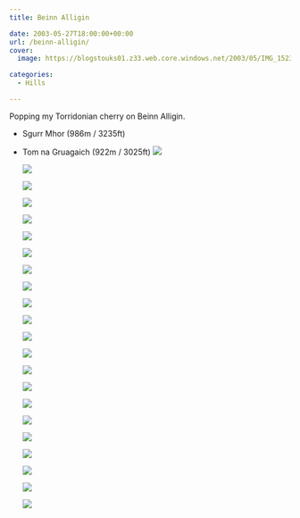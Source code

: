 ```yaml
---
title: Beinn Alligin

date: 2003-05-27T18:00:00+00:00
url: /beinn-alligin/
cover: 
  image: https://blogstouks01.z33.web.core.windows.net/2003/05/IMG_1523.jpg

categories:
  - Hills

---
```

Popping my Torridonian cherry on Beinn Alligin.

  * Sgurr Mhor (986m / 3235ft)
  * Tom na Gruagaich (922m / 3025ft)
    ![](https://blogstouks01.z33.web.core.windows.net/2023/08/IMG_1495.jpg)
    
    ![](https://blogstouks01.z33.web.core.windows.net/2023/08/IMG_1498.jpg)
    
    ![](https://blogstouks01.z33.web.core.windows.net/2023/08/IMG_1499.jpg)

    ![](https://blogstouks01.z33.web.core.windows.net/2023/08/IMG_1500.jpg)
    
    ![](https://blogstouks01.z33.web.core.windows.net/2023/08/IMG_1502.jpg)
    
    ![](https://blogstouks01.z33.web.core.windows.net/2023/08/IMG_1503.jpg)

    ![](https://blogstouks01.z33.web.core.windows.net/2023/08/IMG_1505.jpg)
    
    ![](https://blogstouks01.z33.web.core.windows.net/2023/08/IMG_1507.jpg)
    
    ![](https://blogstouks01.z33.web.core.windows.net/2023/08/IMG_1508.jpg)

    ![](https://blogstouks01.z33.web.core.windows.net/2023/08/IMG_1510.jpg)
    
    ![](https://blogstouks01.z33.web.core.windows.net/2023/08/IMG_1513.jpg)
    
    ![](https://blogstouks01.z33.web.core.windows.net/2023/08/IMG_1514.jpg)

    ![](https://blogstouks01.z33.web.core.windows.net/2023/08/IMG_1515.jpg)
    
    ![](https://blogstouks01.z33.web.core.windows.net/2023/08/IMG_1517.jpg)
    
    ![](https://blogstouks01.z33.web.core.windows.net/2023/08/IMG_1519.jpg)

    ![](https://blogstouks01.z33.web.core.windows.net/2023/08/IMG_1520.jpg)
    
    ![](https://blogstouks01.z33.web.core.windows.net/2023/08/IMG_1521.jpg)
    
    ![](https://blogstouks01.z33.web.core.windows.net/2023/08/IMG_1524.jpg)

    ![](https://blogstouks01.z33.web.core.windows.net/2023/08/IMG_1526.jpg)
    
    ![](https://blogstouks01.z33.web.core.windows.net/2023/08/IMG_1527.jpg)

    ![](https://blogstouks01.z33.web.core.windows.net/2023/08/IMG_1528.jpg)
    
    ![](https://blogstouks01.z33.web.core.windows.net/2023/08/IMG_1529.jpg)
